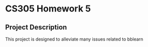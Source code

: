 # CS305 Homework 5

## Project Description
This project is designed to alleviate many issues related to bblearn
